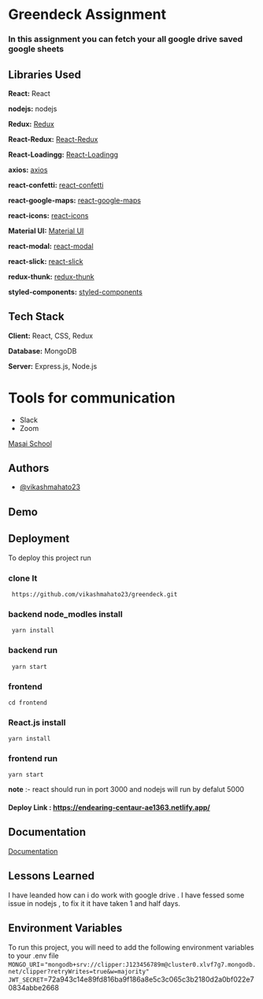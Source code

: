 

# Greendeck Assignment

### In this assignment you can fetch your all google drive saved google sheets

## Libraries Used

**React:** React

**nodejs:** nodejs

**Redux:** [Redux](https://www.npmjs.com/package/redux)

**React-Redux:** [React-Redux](https://www.npmjs.com/package/react-redux)

**React-Loadingg:** [React-Loadingg](https://www.npmjs.com/package/react-loadingg)

**axios:**  [axios](https://www.npmjs.com/package/axios)

**react-confetti:** [react-confetti](https://www.npmjs.com/package/confetti)

**react-google-maps:** [react-google-maps](https://www.npmjs.com/package/@react-google-maps/api)

**react-icons:** [react-icons](https://www.npmjs.com/package/react-icons)

**Material UI:** [Material UI](https://next.material-ui.com/guides/migration-v4/)

**react-modal:** [react-modal](https://www.npmjs.com/package/react-modal)

**react-slick:** [react-slick](https://www.npmjs.com/package/react-slick)

**redux-thunk:** [redux-thunk](https://www.npmjs.com/search?q=redux-thunk)

**styled-components:** [styled-components](https://www.npmjs.com/package/styled-components)


## Tech Stack

**Client:** React, CSS, Redux

**Database:** MongoDB

**Server:** Express.js, Node.js

# Tools for communication
* Slack
* Zoom

[Masai School](https://www.masaischool.com/)



    



## Authors

- [@vikashmahato23](https://www.github.com/vikashmahato23)

## Demo




## Deployment

To deploy this project run

### clone It
```
 https://github.com/vikashmahato23/greendeck.git
```
### backend node_modles install
```
 yarn install
```
### backend run
```
 yarn start
```
### frontend
```
cd frontend
```
### React.js install
```
yarn install
```
### frontend run
```
yarn start
```
**note** :- react should run in port 3000 and nodejs will run by defalut 5000

#### Deploy Link : https://endearing-centaur-ae1363.netlify.app/

## Documentation

[Documentation](https://linktodocumentation)
 
 ###

## Lessons Learned

I have leanded how can i do work with google drive . I have fessed some issue in nodejs ,
to fix it it have taken 1 and half days.


## Environment Variables

To run this project, you will need to add the following environment variables to your .env file
`MONGO_URI`=`"mongodb+srv://clipper:J123456789m@cluster0.xlvf7g7.mongodb.net/clipper?retryWrites=true&w=majority"`
`JWT_SECRET`=72a943c14e89fd816ba9f186a8e5c3c065c3b2180d2a0bf022e70834abbe2668

